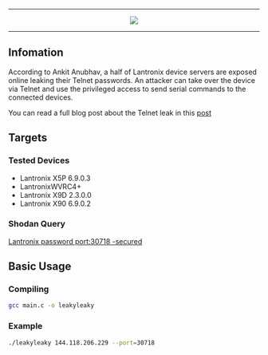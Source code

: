 -------
<p dir="auto" align="center"><img align="center" src="https://cdn.discordapp.com/attachments/955207154246246410/963828611922677790/unknown.png"></p>

-------
## Infomation

According to Ankit Anubhav, a half of Lantronix device servers are exposed online  leaking their Telnet passwords. An attacker can take over the device via Telnet and use the privileged access to send serial commands to the connected devices.

You can read a full blog post about the Telnet leak in this [post](https://securityaffairs.co/wordpress/66275/hacking/lantronix-serial-to-ethernet-leakage.html)

## Targets

### Tested Devices
- Lantronix X5P 6.9.0.3
- LantronixWVRC4+
- Lantronix X9D 2.3.0.0 
- Lantronix X90 6.9.0.2 

### Shodan Query

[Lantronix password port:30718 -secured](https://www.shodan.io/search?query=Lantronix+password+port%3A30718+-secured)

## Basic Usage

### Compiling

```bash
gcc main.c -o leakyleaky
```

### Example
```bash
./leakyleaky 144.118.206.229 --port=30718
```
